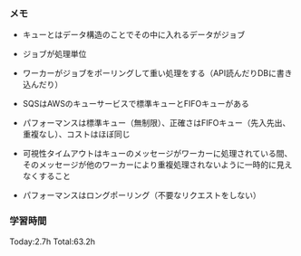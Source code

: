 ### メモ
- キューとはデータ構造のことでその中に入れるデータがジョブ
- ジョブが処理単位
- ワーカーがジョブをポーリングして重い処理をする（API読んだりDBに書き込んだり）

- SQSはAWSのキューサービスで標準キューとFIFOキューがある
- パフォーマンスは標準キュー（無制限）、正確さはFIFOキュー（先入先出、重複なし）、コストはほぼ同じ
- 可視性タイムアウトはキューのメッセージがワーカーに処理されている間、そのメッセージが他のワーカーにより重複処理されないように一時的に見えなくすること
- パフォーマンスはロングポーリング（不要なリクエストをしない）

### 学習時間
Today:2.7h
Total:63.2h
